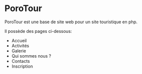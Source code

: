 # PoroTour

PoroTour est une base de site web pour un site touristique en php. 

Il possède des pages ci-dessous:

- Accueil
- Activités
- Galerie
- Qui sommes nous ?
- Contacts
- Inscription